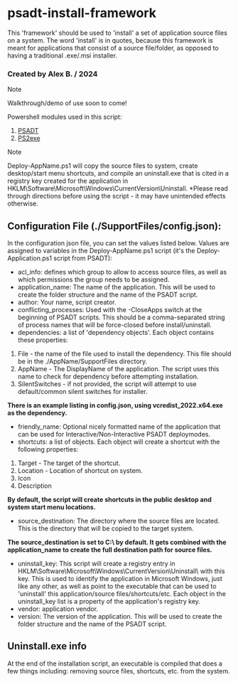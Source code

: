# psadt-install-framework
This 'framework' should be used to 'install' a set of application source files on a system. The word 'install' is in quotes, because this framework is meant for applications that consist of a source file/folder, as opposed to having a traditional .exe/.msi installer.

### Created by Alex B. / 2024

> [!NOTE]
> Walkthrough/demo of use soon to come!

Powershell modules used in this script:
1. [PSADT](https://psappdeploytoolkit.com/)
2. [PS2exe](https://github.com/MScholtes/PS2EXE)

> [!NOTE]
> Deploy-AppName.ps1 will copy the source files to system, create desktop/start menu shortcuts, and compile an uninstall.exe that is cited in a registry key created for the application in HKLM\Software\Microsoft\Windows\CurrentVersion\Uninstall\.
> *Please read through directions before using the script - it may have unintended effects otherwise.

## Configuration File (./SupportFiles/config.json):

In the configuration json file, you can set the values listed below. Values are assigned to variables in the Deploy-AppName.ps1 script (it's the Deploy-Application.ps1 script from PSADT):

- acl_info: defines which group to allow to access source files, as well as which permissions the group needs to be assigned.
- application_name: The name of the application. This will be used to create the folder structure and the name of the PSADT script.
- author: Your name, script creator.
- conflicting_processes: Used with the -CloseApps switch at the beginning of PSADT scripts. This should be a comma-separated string of process names that will be force-closed before install/uninstall.
- dependencies: a list of 'dependency objects'. Each object contains these properties:
1. File - the name of the file used to install the dependency. This file should be in the ./AppName/SupportFiles directory.
2. AppName - The DisplayName of the application. The script uses this name to check for dependency before attempting installation.
3. SilentSwitches - if not provided, the script will attempt to use default/common silent switches for installer.

**There is an example listing in config.json, using vcredist_2022.x64.exe as the dependency.**

- friendly_name: Optional nicely formatted name of the application that can be used for Interactive/Non-Interactive PSADT deploymodes.
- shortcuts: a list of objects. Each object will create a shortcut with the following properties:
1. Target - The target of the shortcut.
2. Location - Location of shortcut on system.
3. Icon
4. Description

**By default, the script will create shortcuts in the public desktop and system start menu locations.**

- source_destination: The directory where the source files are located. This is the directory that will be copied to the target system.

**The source_destination is set to C:\ by default. It gets combined with the application_name to create the full destination path for source files.**

- uninstall_key: This script will create a registry entry in HKLM\Software\Microsoft\Windows\CurrentVersion\Uninstall\ with this key. This is used to identify the application in Microsoft Windows, just like any other, as well as point to the executable that can be used to 'uninstall' this application/source files/shortcuts/etc.
Each object in the uninstall_key list is a property of the application's registry key.
- vendor: application vendor.
- version: The version of the application. This will be used to create the folder structure and the name of the PSADT script.


## Uninstall.exe info
At the end of the installation script, an executable is compiled that does a few things including: removing source files, shortcuts, etc. from the system.
